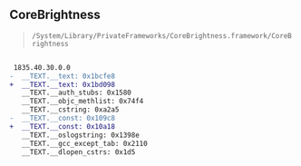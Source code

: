 ## CoreBrightness

> `/System/Library/PrivateFrameworks/CoreBrightness.framework/CoreBrightness`

```diff

 1835.40.30.0.0
-  __TEXT.__text: 0x1bcfe8
+  __TEXT.__text: 0x1bd098
   __TEXT.__auth_stubs: 0x1580
   __TEXT.__objc_methlist: 0x74f4
   __TEXT.__cstring: 0xa2a5
-  __TEXT.__const: 0x109c8
+  __TEXT.__const: 0x10a18
   __TEXT.__oslogstring: 0x1398e
   __TEXT.__gcc_except_tab: 0x2110
   __TEXT.__dlopen_cstrs: 0x1d5

```
